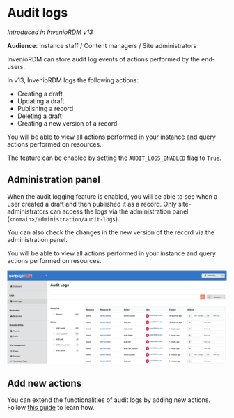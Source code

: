 # Audit logs

_Introduced in InvenioRDM v13_

**Audience**: Instance staff / Content managers / Site administrators

InvenioRDM can store audit log events of actions performed by the end-users.

In v13, InvenioRDM logs the following actions:

- Creating a draft
- Updating a draft
- Publishing a record
- Deleting a draft
- Creating a new version of a record

You will be able to view all actions performed in your instance and query actions performed on resources.

The feature can be enabled by setting the `AUDIT_LOGS_ENABLED` flag to `True`.

## Administration panel

When the audit logging feature is enabled, you will be able to see when a user created a draft and then published it as a record. Only site-administrators can access the logs via the administration panel (`<domain>/administration/audit-logs`).

You can also check the changes in the new version of the record via the administration panel.

You will be able to view all actions performed in your instance and query actions performed on resources.

![Administration Panel](./imgs/audit-logs.png)

## Add new actions

You can extend the functionalities of audit logs by adding new actions. Follow [this guide](../../maintenance/internals/audit-logs.md#how-to-track-more-actions) to learn how.
